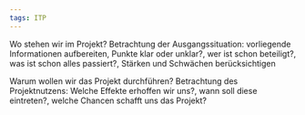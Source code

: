```yaml
---
tags: ITP
---
```

Wo stehen wir im Projekt?
Betrachtung der Ausgangssituation: vorliegende Informationen aufbereiten, Punkte klar oder unklar?, wer ist schon beteiligt?, was ist schon alles passiert?, Stärken und Schwächen berücksichtigen

Warum wollen wir das Projekt durchführen?
Betrachtung des Projektnutzens: Welche Effekte erhoffen wir uns?, wann soll diese eintreten?, welche Chancen schafft uns das Projekt?